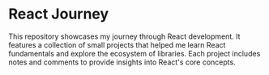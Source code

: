 # React Journey

This repository showcases my journey through React development. It features a collection of small projects that helped me learn React fundamentals and explore the ecosystem of libraries. Each project includes notes and comments to provide insights into React's core concepts.
